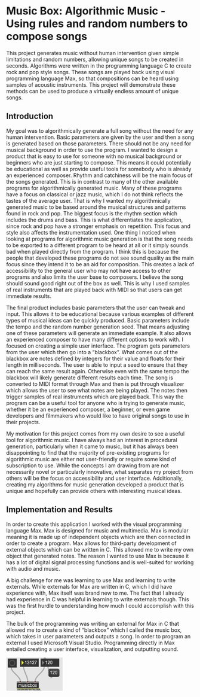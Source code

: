 # Music Box: Algorithmic Music - Using rules and random numbers to compose songs

This project generates music without human intervention given simple limitations and random numbers, allowing unique songs to be created in seconds. Algorithms were written in the programming language C to create rock and pop style songs. These songs are played back using visual programming language Max, so that compositions can be heard using samples of acoustic instruments. This project will demonstrate these methods can be used to produce a virtually endless amount of unique songs.

## Introduction

My goal was to algorithmically generate a full song without the need for any human intervention. Basic parameters are given by the user and then a song is generated based on those parameters. There should not be any need for musical background in order to use the program. I wanted to design a product that is easy to use for someone with no musical background or beginners who are just starting to compose. This means it could potentially be educational as well as provide useful tools for somebody who is already an experienced composer. Rhythm and catchiness will be the main focus of the songs generated. This is in contrast to many of the other available programs for algorithmically generated music. Many of these programs have a focus on classical or jazz music, which I do not think reflects the tastes of the average user. That is why I wanted my algorithmically generated music to be based around the musical structures and patterns found in rock and pop. The biggest focus is the rhythm section which includes the drums and bass. This is what differentiates the application, since rock and pop have a stronger emphasis on repetition. This focus and style also affects the instrumentation used. One thing I noticed when looking at programs for algorithmic music generation is that the song needs to be exported to a different program to be heard at all or it simply sounds bad when played directly from the program. I think this is because the people that developed these programs do not see sound quality as the main focus since they intend it to be an aid for composition. This creates a lack of accessibility to the general user who may not have access to other programs and also limits the user base to composers. I believe the song should sound good right out of the box as well. This is why I used samples of real instruments that are played back with MIDI so that users can get immediate results.

The final product includes basic parameters that the user can tweak and input. This allows it to be educational because various examples of different types of musical ideas can be quickly produced. Basic parameters include the tempo and the random number generation seed. That means adjusting one of these parameters will generate an immediate example. It also allows an experienced composer to have many different options to work with. I focused on creating a simple user interface. The program gets parameters from the user which then go into a “blackbox”. What comes out of the blackbox are notes defined by integers for their value and floats for their length in milliseconds. The user is able to input a seed to ensure that they can reach the same result again. Otherwise even with the same tempo the blackbox will likely generate different results each time. The song is converted to MIDI format through Max and then is put through visualizer which allows the user to see what notes are being played. The notes then trigger samples of real instruments which are played back. This way the program can be a useful tool for anyone who is trying to generate music, whether it be an experienced composer, a beginner, or even game developers and filmmakers who would like to have original songs to use in their projects.

 My motivation for this project comes from my own desire to see a useful tool for algorithmic music. I have always had an interest in procedural generation, particularly when it came to music, but it has always been disappointing to find that the majority of pre-existing programs for algorithmic music are either not user-friendly or require some kind of subscription to use. While the concepts I am drawing from are not necessarily novel or particularly innovative, what separates my project from others will be the focus on accessibility and user interface. Additionally, creating my algorithms for music generation developed a product that is unique and hopefully can provide others with interesting musical ideas.
 
## Implementation and Results

In order to create this application I worked with the visual programming language Max. Max is designed for music and multimedia. Max is modular meaning it is made up of independent objects which are then connected in order to create a program. Max allows for third-party development of external objects which can be written in C. This allowed me to write my own object that generated notes. The reason I wanted to use Max is because it has a lot of digital signal processing functions and is well-suited for working with audio and music.

A big challenge for me was learning to use Max and learning to write externals.  While externals for Max are written in C, which I did have experience with, Max itself was brand new to me. The fact that I already had experience in C was helpful in learning to write externals though. This was the first hurdle to understanding how much I could accomplish with this project.

The bulk of the programming was writing an external for Max in C that allowed me to create a kind of “blackbox” which I called the music box, which takes in user parameters and outputs a song. In order to program an external I used Microsoft Visual Studio. Programming directly in Max entailed creating a user interface, visualization, and outputting sound.

![Image1](/images/image_1.png "The input parameters in Max (play/pause, rng seed, tempo)")
